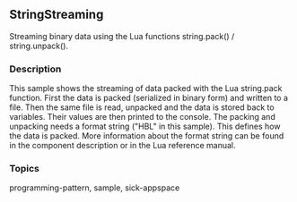 ## StringStreaming

Streaming binary data using the Lua functions string.pack() / string.unpack().

### Description

This sample shows the streaming of data packed with the Lua string.pack function.
First the data is packed (serialized in binary form) and written to a file.
Then the same file is read, unpacked and the data is stored back to variables.
Their values are then printed to the console. The packing and unpacking needs a
format string ("HBL" in this sample). This defines how the data is packed. More
information about the format string can be found in the component description or
in the Lua reference manual.

### Topics

programming-pattern, sample, sick-appspace
